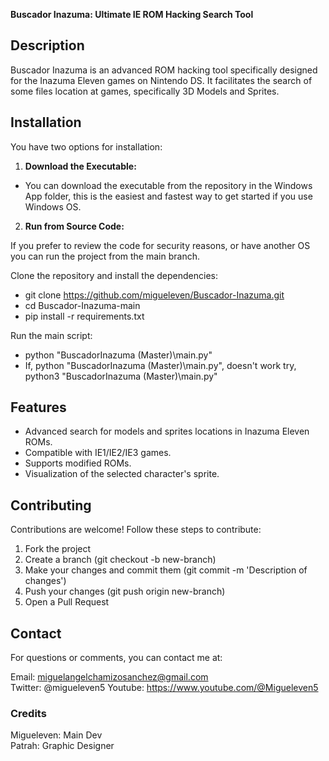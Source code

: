 **Buscador Inazuma: Ultimate IE ROM Hacking Search Tool**

## Description
Buscador Inazuma is an advanced ROM hacking tool specifically designed for the Inazuma Eleven games on Nintendo DS. It facilitates the search of some files location at games, specifically 3D Models and Sprites.

## Installation
You have two options for installation:

1. **Download the Executable:**

  - You can download the executable from the repository in the Windows App folder, this is the easiest and fastest way to get started if you use Windows OS.

2. **Run from Source Code:**

  If you prefer to review the code for security reasons, or have another OS you can run the project from the main branch.

  Clone the repository and install the dependencies:
  - git clone https://github.com/migueleven/Buscador-Inazuma.git
  - cd Buscador-Inazuma-main
  - pip install -r requirements.txt

  Run the main script:
  - python "BuscadorInazuma (Master)\main.py"
  - If, python "BuscadorInazuma (Master)\main.py", doesn't work try, python3 "BuscadorInazuma (Master)\main.py"

## Features
- Advanced search for models and sprites locations in Inazuma Eleven ROMs.
- Compatible with IE1/IE2/IE3 games.
- Supports modified ROMs.
- Visualization of the selected character's sprite.

## Contributing
Contributions are welcome! Follow these steps to contribute:

1. Fork the project
2. Create a branch (git checkout -b new-branch)
3. Make your changes and commit them (git commit -m 'Description of changes')
4. Push your changes (git push origin new-branch)
5. Open a Pull Request

## Contact
For questions or comments, you can contact me at:

Email: miguelangelchamizosanchez@gmail.com  
Twitter: @migueleven5
Youtube: https://www.youtube.com/@Migueleven5  

### Credits  
Migueleven: Main Dev  
Patrah: Graphic Designer
